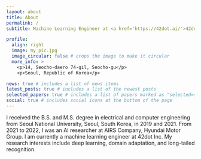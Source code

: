 ```yaml
---
layout: about
title: About
permalink: /
subtitle: Machine Learning Engineer at <a href='https://42dot.ai/'>42dot Inc.</a>. Seoul, Korea.

profile:
  align: right
  image: my_pic.jpg
  image_circular: false # crops the image to make it circular
  more_info: >
    <p>14, Seocho-daero 74-gil, Seocho-gu</p>
    <p>Seoul, Republic of Korea</p>

news: true # includes a list of news items
latest_posts: true # includes a list of the newest posts
selected_papers: true # includes a list of papers marked as "selected={true}"
social: true # includes social icons at the bottom of the page
---
```


I received the B.S. and M.S. degree in electrical and computer engineering from
Seoul National University, Seoul, South Korea, in 2019 and 2021. From 2021 to
2022, I was an AI researcher at AIRS Company, Hyundai Motor Group. I am
currently a machine learning engineer at 42dot Inc. My research interests
include deep learning, domain adaptation, and long-tailed recognition.
